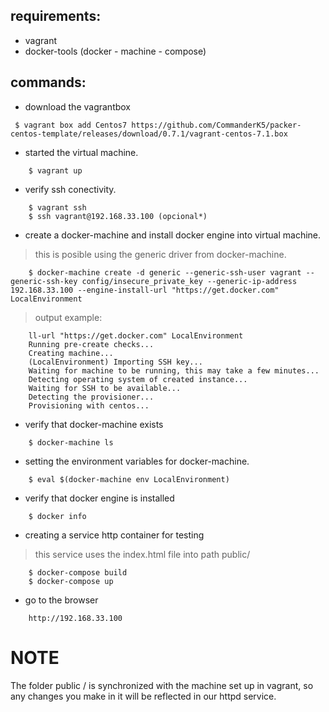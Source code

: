 requirements:
-------------

* vagrant
* docker-tools (docker - machine - compose)

commands:
---------

* download the vagrantbox

~~~
 $ vagrant box add Centos7 https://github.com/CommanderK5/packer-centos-template/releases/download/0.7.1/vagrant-centos-7.1.box
~~~

* started the virtual machine.

~~~
	$ vagrant up
~~~

* verify ssh conectivity.

~~~
	$ vagrant ssh
	$ ssh vagrant@192.168.33.100 (opcional*)
~~~

* create a docker-machine and install docker engine into virtual machine.

> this is posible using the generic driver from docker-machine.

~~~
	$ docker-machine create -d generic --generic-ssh-user vagrant --generic-ssh-key config/insecure_private_key --generic-ip-address 192.168.33.100 --engine-install-url "https://get.docker.com" LocalEnvironment
~~~

> output example:

~~~
	ll-url "https://get.docker.com" LocalEnvironment
	Running pre-create checks...
	Creating machine...
	(LocalEnvironment) Importing SSH key...
	Waiting for machine to be running, this may take a few minutes...
	Detecting operating system of created instance...
	Waiting for SSH to be available...
	Detecting the provisioner...
	Provisioning with centos...
~~~

* verify that docker-machine exists

~~~
	$ docker-machine ls
~~~

* setting the environment variables for docker-machine.

~~~
	$ eval $(docker-machine env LocalEnvironment)
~~~

* verify that docker engine is installed

~~~
	$ docker info
~~~

* creating a service http container for testing

> this service uses the index.html file into path public/

~~~
	$ docker-compose build
	$ docker-compose up
~~~

* go to the browser

~~~
	http://192.168.33.100
~~~

NOTE
====

The folder public / is synchronized with the machine set up in vagrant, so any changes you make in it will be reflected in our httpd service.